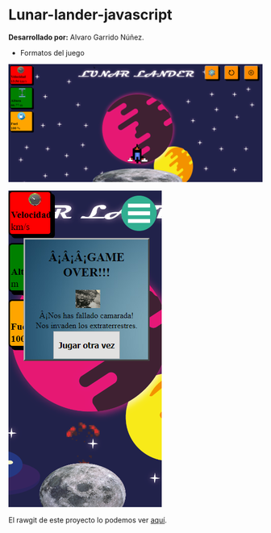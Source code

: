 # Lunar-lander-javascript

__Desarrollado por:__ Alvaro Garrido Núñez.

* Formatos del juego

![Version ordenador](https://github.com/Soontrax/Lunar-lander-javascript/blob/master/img/Lunar-Lander-pc.png)

![Version móvil](https://github.com/Soontrax/Lunar-lander-javascript/blob/master/img/Lunar-Lander-movil.png)

El rawgit de este proyecto lo podemos ver [aquí](https://rawgit.com/Soontrax/Lunar-lander-javascript/master/inicio.html).
